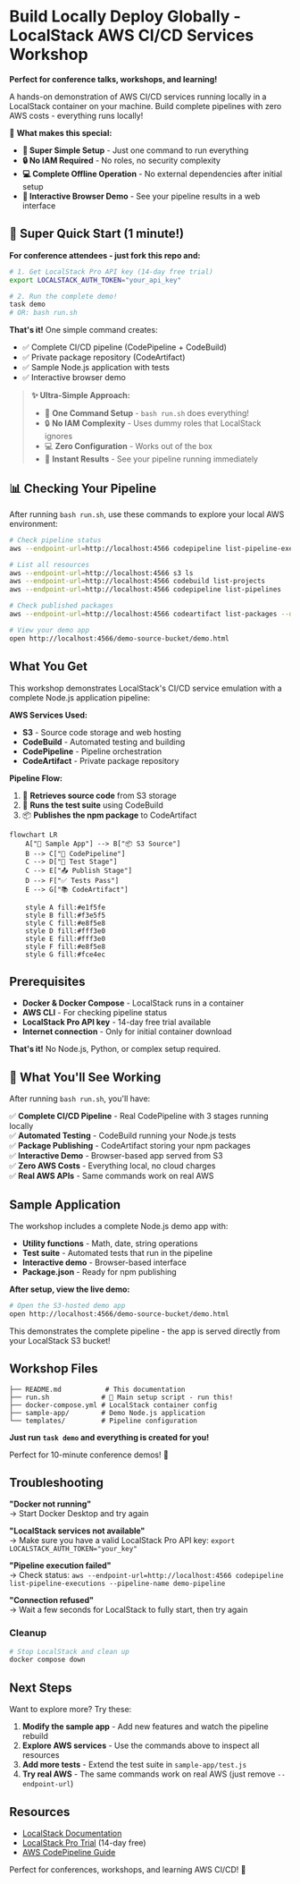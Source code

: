 # Build Locally Deploy Globally - LocalStack AWS CI/CD Services Workshop

**Perfect for conference talks, workshops, and learning!**

A hands-on demonstration of AWS CI/CD services running locally in a LocalStack container on your machine. Build complete pipelines with zero AWS costs - everything runs locally!

🎯 **What makes this special:** 
- **🚀 Super Simple Setup** - Just one command to run everything
- **🔒 No IAM Required** - No roles, no security complexity
- **💻 Complete Offline Operation** - No external dependencies after initial setup  
- **📱 Interactive Browser Demo** - See your pipeline results in a web interface

## 🚀 Super Quick Start (1 minute!)

**For conference attendees - just fork this repo and:**

```bash
# 1. Get LocalStack Pro API key (14-day free trial)
export LOCALSTACK_AUTH_TOKEN="your_api_key"

# 2. Run the complete demo!
task demo
# OR: bash run.sh
```

**That's it!** One simple command creates:
- ✅ Complete CI/CD pipeline (CodePipeline + CodeBuild)
- ✅ Private package repository (CodeArtifact) 
- ✅ Sample Node.js application with tests
- ✅ Interactive browser demo

> **✨ Ultra-Simple Approach:** 
> - 🚀 **One Command Setup** - `bash run.sh` does everything!
> - 🔒 **No IAM Complexity** - Uses dummy roles that LocalStack ignores
> - 💻 **Zero Configuration** - Works out of the box
> - 📱 **Instant Results** - See your pipeline running immediately

## 📊 Checking Your Pipeline

After running `bash run.sh`, use these commands to explore your local AWS environment:

```bash
# Check pipeline status
aws --endpoint-url=http://localhost:4566 codepipeline list-pipeline-executions --pipeline-name demo-pipeline

# List all resources
aws --endpoint-url=http://localhost:4566 s3 ls
aws --endpoint-url=http://localhost:4566 codebuild list-projects
aws --endpoint-url=http://localhost:4566 codepipeline list-pipelines

# Check published packages
aws --endpoint-url=http://localhost:4566 codeartifact list-packages --domain demo-domain --repository demo-repo

# View your demo app
open http://localhost:4566/demo-source-bucket/demo.html
```

## What You Get

This workshop demonstrates LocalStack's CI/CD service emulation with a complete Node.js application pipeline:

**AWS Services Used:**
- **S3** - Source code storage and web hosting
- **CodeBuild** - Automated testing and building  
- **CodePipeline** - Pipeline orchestration
- **CodeArtifact** - Private package repository

**Pipeline Flow:**
1. 🔄 **Retrieves source code** from S3 storage  
2. 🧪 **Runs the test suite** using CodeBuild
3. 📦 **Publishes the npm package** to CodeArtifact

```mermaid
flowchart LR
    A["📁 Sample App"] --> B["📦 S3 Source"]
    B --> C["🔄 CodePipeline"]
    C --> D["🧪 Test Stage"]
    C --> E["📤 Publish Stage"]
    D --> F["✅ Tests Pass"]
    E --> G["📚 CodeArtifact"]
    
    style A fill:#e1f5fe
    style B fill:#f3e5f5
    style C fill:#e8f5e8
    style D fill:#fff3e0
    style E fill:#fff3e0
    style F fill:#e8f5e8
    style G fill:#fce4ec
```

## Prerequisites

- **Docker & Docker Compose** - LocalStack runs in a container
- **AWS CLI** - For checking pipeline status  
- **LocalStack Pro API key** - 14-day free trial available
- **Internet connection** - Only for initial container download

**That's it!** No Node.js, Python, or complex setup required.

## 🎉 What You'll See Working

After running `bash run.sh`, you'll have:

✅ **Complete CI/CD Pipeline** - Real CodePipeline with 3 stages running locally  
✅ **Automated Testing** - CodeBuild running your Node.js tests  
✅ **Package Publishing** - CodeArtifact storing your npm packages  
✅ **Interactive Demo** - Browser-based app served from S3  
✅ **Zero AWS Costs** - Everything local, no cloud charges  
✅ **Real AWS APIs** - Same commands work on real AWS  

## Sample Application

The workshop includes a complete Node.js demo app with:

- **Utility functions** - Math, date, string operations
- **Test suite** - Automated tests that run in the pipeline  
- **Interactive demo** - Browser-based interface
- **Package.json** - Ready for npm publishing

**After setup, view the live demo:**
```bash
# Open the S3-hosted demo app
open http://localhost:4566/demo-source-bucket/demo.html
```

This demonstrates the complete pipeline - the app is served directly from your LocalStack S3 bucket!

## Workshop Files

```
├── README.md           # This documentation
├── run.sh             # 🚀 Main setup script - run this!
├── docker-compose.yml # LocalStack container config
├── sample-app/        # Demo Node.js application
└── templates/         # Pipeline configuration
```

**Just run `task demo` and everything is created for you!**

Perfect for 10-minute conference demos! 🚀

## Troubleshooting

**"Docker not running"**  
→ Start Docker Desktop and try again

**"LocalStack services not available"**  
→ Make sure you have a valid LocalStack Pro API key: `export LOCALSTACK_AUTH_TOKEN="your_key"`

**"Pipeline execution failed"**  
→ Check status: `aws --endpoint-url=http://localhost:4566 codepipeline list-pipeline-executions --pipeline-name demo-pipeline`

**"Connection refused"**  
→ Wait a few seconds for LocalStack to fully start, then try again

### Cleanup

```bash
# Stop LocalStack and clean up
docker compose down
```

## Next Steps

Want to explore more? Try these:

1. **Modify the sample app** - Add new features and watch the pipeline rebuild
2. **Explore AWS services** - Use the commands above to inspect all resources  
3. **Add more tests** - Extend the test suite in `sample-app/test.js`
4. **Try real AWS** - The same commands work on real AWS (just remove `--endpoint-url`)

## Resources

- [LocalStack Documentation](https://docs.localstack.cloud/)
- [LocalStack Pro Trial](https://www.localstack.cloud/pricing) (14-day free)
- [AWS CodePipeline Guide](https://docs.aws.amazon.com/codepipeline/)

Perfect for conferences, workshops, and learning AWS CI/CD! 🚀